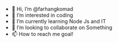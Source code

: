- 👋 Hi, I’m @farhangkomad
- 👀 I’m interested in coding 
- 🌱 I’m currently learning Node Js and IT
- 💞️ I’m looking to collaborate on Something
- 📫 How to reach me goal!

<!---
farhangkomad/farhangkomad is a ✨ special ✨ repository because its `README.md` (this file) appears on your GitHub profile.
You can click the Preview link to take a look at your changes.
--->
